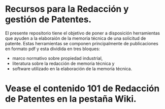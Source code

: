 # Recursos para la Redacción y gestión de Patentes.

El presente repositorio tiene el objetivo de poner a disposición herramientas que ayuden a la elaboraión de la memoria técnica de una solicitud de patente. Estas herramientas se componen principalmente de publicaciones en formato pdf y esta dividida en tres bloques: 
* marco normativo sobre propiedad industrial, 
* literatura sobre la redacción de memoria técnica y 
* software utilizado en la elaboración de la memoria técnica.

# Vease el contenido 101 de Redacción de Patentes en la pestaña Wiki.
